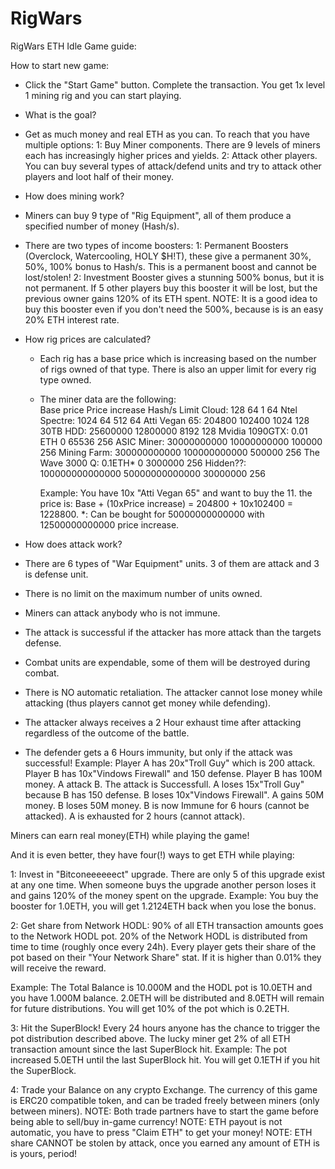 # RigWars

RigWars ETH Idle Game guide:

How to start new game:
 - Click the "Start Game" button. Complete the transaction. You get 1x level 1 mining rig and you can start playing.
   
- What is the goal?
 - Get as much money and real ETH as you can. 
   To reach that you have multiple options:
   1: Buy Miner components. There are 9 levels of miners each has increasingly higher prices and yields.
   2: Attack other players. You can buy several types of attack/defend units and try to attack other players and loot half of their money.
   
- How does mining work?
 - Miners can buy 9 type of "Rig Equipment", all of them produce a specified number of money (Hash/s).
 - There are two types of income boosters:
   1: Permanent Boosters (Overclock, Watercooling, HOLY $H!T), these give a permanent 30%, 50%, 100% bonus to Hash/s. This is a permanent boost and cannot be lost/stolen!
   2: Investment Booster gives a stunning 500% bonus, but it is not permanent. If 5 other players buy this booster it will be lost, but the previous owner gains 120% of its ETH spent.
      NOTE: It is a good idea to buy this booster even if you don't need the 500%, because is is an easy 20% ETH interest rate. 
	  
- How rig prices are calculated?
  - Each rig has a base price which is increasing based on the number of rigs owned of that type. There is also an upper limit for every rig type owned.
  - The miner data are the following:   
					 Base price       Price increase  Hash/s   Limit
	Cloud:           128              64              1        64
	Ntel Spectre:    1024             64              512      64
	Atti Vegan 65:   204800           102400          1024     128
	30TB HDD:        25600000         12800000        8192     128
	Mvidia 1090GTX:  0.01 ETH         0               65536    256
	ASIC Miner:      30000000000      10000000000     100000   256
	Mining Farm:     300000000000     100000000000    500000   256
	The Wave 3000 Q: 0.1ETH*          0               3000000  256
	Hidden??:        100000000000000  50000000000000  30000000 256
	
	Example: You have 10x "Atti Vegan 65" and want to buy the 11. the price is: Base + (10xPrice increase) = 204800 + 10x102400 = 1228800.
	*: Can be bought for 50000000000000 with 12500000000000 price increase.
   
- How does attack work?
 - There are 6 types of "War Equipment" units. 3 of them are attack and 3 is defense unit.
 - There is no limit on the maximum number of units owned. 
 - Miners can attack anybody who is not immune.
 - The attack is successful if the attacker has more attack than the targets defense.
 - Combat units are expendable, some of them will be destroyed during combat.
 - There is NO automatic retaliation. The attacker cannot lose money while attacking (thus players cannot get money while defending).
 - The attacker always receives a 2 Hour exhaust time after attacking regardless of the outcome of the battle.
 - The defender gets a 6 Hours immunity, but only if the attack was successful!
   Example:
   Player A has 20x"Troll Guy" which is 200 attack. Player B has 10x"Vindows Firewall" and 150 defense. Player B has 100M money.
   A attack B. The attack is Successfull.
   A loses 15x"Troll Guy" because B has 150 defense. B loses 10x"Vindows Firewall".
   A gains 50M money. B loses 50M money.
   B is now Immune for 6 hours (cannot be attacked).
   A is exhausted for 2 hours (cannot attack).
 
Miners can earn real money(ETH) while playing the game!

And it is even better, they have four(!) ways to get ETH while playing:

1: Invest in "Bitconeeeeeect" upgrade. There are only 5 of this upgrade exist at any one time. When someone buys the upgrade another person loses it and gains 120% of the money spent on the upgrade.
       Example: You buy the booster for 1.0ETH, you will get 1.2124ETH back when you lose the bonus.
       
2: Get share from Network HODL: 90% of all ETH transaction amounts goes to the Network HODL pot. 20% of the Network HODL is distributed from time to time (roughly once every 24h). Every player gets their share of the pot based on their "Your Network Share" stat. If it is higher than 0.01% they will receive the reward.

Example: The Total Balance is 10.000M and the HODL pot is 10.0ETH and you have 1.000M balance. 
2.0ETH will be distributed and 8.0ETH will remain for future distributions. 
You will get 10% of the pot which is 0.2ETH.
	
3: Hit the SuperBlock! Every 24 hours anyone has the chance to trigger the pot distribution described above. The lucky miner get 2% of all ETH transaction amount since the last SuperBlock hit.
       Example: The pot increased 5.0ETH until the last SuperBlock hit. You will get 0.1ETH if you hit the SuperBlock.
       
4: Trade your Balance on any crypto Exchange. The currency of this game is ERC20 compatible token, and can be traded freely between miners (only between miners).
NOTE: Both trade partners have to start the game before being able to sell/buy in-game currency!
NOTE: ETH payout is not automatic, you have to press "Claim ETH" to get your money!
NOTE: ETH share CANNOT be stolen by attack, once you earned any amount of ETH is is yours, period!	
